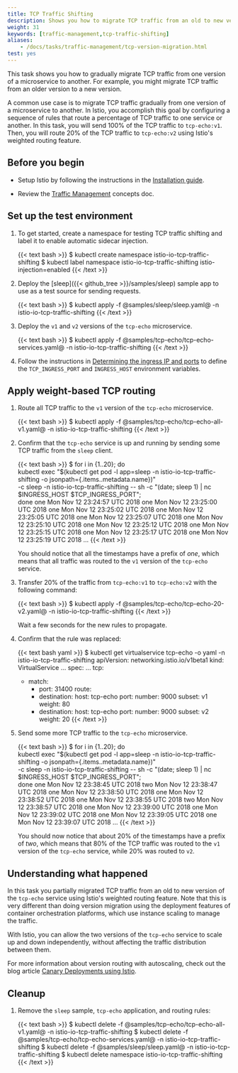 ```yaml
---
title: TCP Traffic Shifting
description: Shows you how to migrate TCP traffic from an old to new version of a TCP service.
weight: 31
keywords: [traffic-management,tcp-traffic-shifting]
aliases:
    - /docs/tasks/traffic-management/tcp-version-migration.html
test: yes
---
```


This task shows you how to gradually migrate TCP traffic from one version of a
microservice to another. For example, you might migrate TCP traffic from an
older version to a new version.

A common use case is to migrate TCP traffic gradually from one version of a
microservice to another. In Istio, you accomplish this goal by configuring a
sequence of rules that route a percentage of TCP traffic to one service or
another. In this task, you will send 100% of the TCP traffic to `tcp-echo:v1`.
Then, you will route 20% of the TCP traffic to `tcp-echo:v2` using Istio's
weighted routing feature.

## Before you begin

* Setup Istio by following the instructions in the [Installation guide](/docs/setup/).

* Review the [Traffic Management](/docs/concepts/traffic-management) concepts doc.

## Set up the test environment

1.  To get started, create a namespace for testing TCP traffic shifting and label it to enable automatic sidecar injection.

    {{< text bash >}}
    $ kubectl create namespace istio-io-tcp-traffic-shifting
    $ kubectl label namespace istio-io-tcp-traffic-shifting istio-injection=enabled
    {{< /text >}}

1.  Deploy the [sleep]({{< github_tree >}}/samples/sleep) sample app to use as a test source for sending requests.

    {{< text bash >}}
    $ kubectl apply -f @samples/sleep/sleep.yaml@ -n istio-io-tcp-traffic-shifting
    {{< /text >}}

1.  Deploy the `v1` and `v2` versions of the `tcp-echo` microservice.

    {{< text bash >}}
    $ kubectl apply -f @samples/tcp-echo/tcp-echo-services.yaml@ -n istio-io-tcp-traffic-shifting
    {{< /text >}}

1.  Follow the instructions in
    [Determining the ingress IP and ports](/docs/tasks/traffic-management/ingress/ingress-control/#determining-the-ingress-ip-and-ports)
    to define the `TCP_INGRESS_PORT` and `INGRESS_HOST` environment variables.

## Apply weight-based TCP routing

1.  Route all TCP traffic to the `v1` version of the `tcp-echo` microservice.

    {{< text bash >}}
    $ kubectl apply -f @samples/tcp-echo/tcp-echo-all-v1.yaml@ -n istio-io-tcp-traffic-shifting
    {{< /text >}}

1.  Confirm that the `tcp-echo` service is up and running by sending some TCP traffic from the `sleep` client.

    {{< text bash >}}
    $ for i in {1..20}; do \
    kubectl exec "$(kubectl get pod -l app=sleep -n istio-io-tcp-traffic-shifting -o jsonpath={.items..metadata.name})" \
    -c sleep -n istio-io-tcp-traffic-shifting -- sh -c "(date; sleep 1) | nc $INGRESS_HOST $TCP_INGRESS_PORT"; \
    done
    one Mon Nov 12 23:24:57 UTC 2018
    one Mon Nov 12 23:25:00 UTC 2018
    one Mon Nov 12 23:25:02 UTC 2018
    one Mon Nov 12 23:25:05 UTC 2018
    one Mon Nov 12 23:25:07 UTC 2018
    one Mon Nov 12 23:25:10 UTC 2018
    one Mon Nov 12 23:25:12 UTC 2018
    one Mon Nov 12 23:25:15 UTC 2018
    one Mon Nov 12 23:25:17 UTC 2018
    one Mon Nov 12 23:25:19 UTC 2018
    ...
    {{< /text >}}

    You should notice that all the timestamps have a prefix of _one_, which means that all traffic
    was routed to the `v1` version of the `tcp-echo` service.

1.  Transfer 20% of the traffic from `tcp-echo:v1` to `tcp-echo:v2` with the following command:

    {{< text bash >}}
    $ kubectl apply -f @samples/tcp-echo/tcp-echo-20-v2.yaml@ -n istio-io-tcp-traffic-shifting
    {{< /text >}}

    Wait a few seconds for the new rules to propagate.

1. Confirm that the rule was replaced:

    {{< text bash yaml >}}
    $ kubectl get virtualservice tcp-echo -o yaml -n istio-io-tcp-traffic-shifting
    apiVersion: networking.istio.io/v1beta1
    kind: VirtualService
      ...
    spec:
      ...
      tcp:
      - match:
        - port: 31400
        route:
        - destination:
            host: tcp-echo
            port:
              number: 9000
            subset: v1
          weight: 80
        - destination:
            host: tcp-echo
            port:
              number: 9000
            subset: v2
          weight: 20
    {{< /text >}}

1.  Send some more TCP traffic to the `tcp-echo` microservice.

    {{< text bash >}}
    $ for i in {1..20}; do \
    kubectl exec "$(kubectl get pod -l app=sleep -n istio-io-tcp-traffic-shifting -o jsonpath={.items..metadata.name})" \
    -c sleep -n istio-io-tcp-traffic-shifting -- sh -c "(date; sleep 1) | nc $INGRESS_HOST $TCP_INGRESS_PORT"; \
    done
    one Mon Nov 12 23:38:45 UTC 2018
    two Mon Nov 12 23:38:47 UTC 2018
    one Mon Nov 12 23:38:50 UTC 2018
    one Mon Nov 12 23:38:52 UTC 2018
    one Mon Nov 12 23:38:55 UTC 2018
    two Mon Nov 12 23:38:57 UTC 2018
    one Mon Nov 12 23:39:00 UTC 2018
    one Mon Nov 12 23:39:02 UTC 2018
    one Mon Nov 12 23:39:05 UTC 2018
    one Mon Nov 12 23:39:07 UTC 2018
    ...
    {{< /text >}}

    You should now notice that about 20% of the timestamps have a prefix of _two_, which means that
    80% of the TCP traffic was routed to the `v1` version of the `tcp-echo` service, while 20% was
    routed to `v2`.

## Understanding what happened

In this task you partially migrated TCP traffic from an old to new version of
the `tcp-echo` service using Istio's weighted routing feature. Note that this is
very different than doing version migration using the deployment features of
container orchestration platforms, which use instance scaling to manage the
traffic.

With Istio, you can allow the two versions of the `tcp-echo` service to scale up
and down independently, without affecting the traffic distribution between them.

For more information about version routing with autoscaling, check out the blog
article [Canary Deployments using Istio](/blog/2017/0.1-canary/).

## Cleanup

1. Remove the `sleep` sample, `tcp-echo` application, and routing rules:

    {{< text bash >}}
    $ kubectl delete -f @samples/tcp-echo/tcp-echo-all-v1.yaml@ -n istio-io-tcp-traffic-shifting
    $ kubectl delete -f @samples/tcp-echo/tcp-echo-services.yaml@ -n istio-io-tcp-traffic-shifting
    $ kubectl delete -f @samples/sleep/sleep.yaml@ -n istio-io-tcp-traffic-shifting
    $ kubectl delete namespace istio-io-tcp-traffic-shifting
    {{< /text >}}
